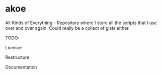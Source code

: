 akoe
====

All Kinds of Everything - Repository where I store all the scripts that I use over and over again. Could really be a collect of gists either.


TODO:

Licence

Restructure

Documentation
